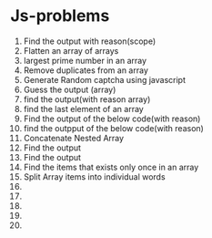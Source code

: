 # Js-problems
1. Find the output with reason(scope)
2. Flatten an array of arrays
3. largest prime number in an array
4. Remove duplicates from an array
5. Generate Random captcha using javascript
6. Guess the output (array)
7. find the output(with reason array)
8. find the last element of an array
9. Find the output of the below code(with reason)
10. find the outpput of the below code(with reason)
11. Concatenate Nested Array
12. Find the output
13. Find the output
14. Find the items that exists only once in an array
15. Split Array items into individual words
16. 
17. 
18. 
19. 
20. 

